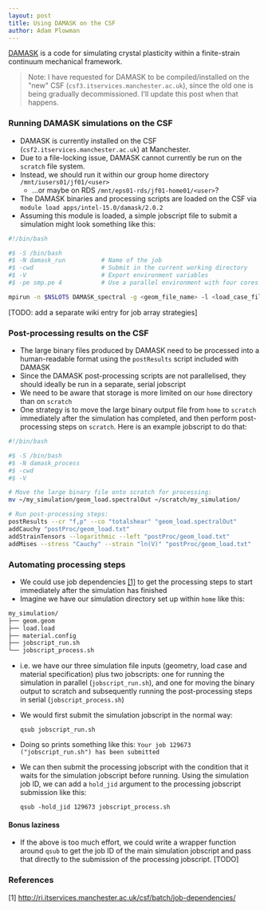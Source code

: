 ```yaml
---
layout: post
title: Using DAMASK on the CSF
author: Adam Plowman
---
```


[DAMASK](https://damask.mpie.de/) is a code for simulating crystal plasticity within a finite-strain continuum mechanical framework.

> Note: I have requested for DAMASK to be compiled/installed on the "new" CSF (`csf3.itservices.manchester.ac.uk`), since the old one is being gradually decommissioned. I'll update this post when that happens.

### Running DAMASK simulations on the CSF
* DAMASK is currently installed on the CSF (`csf2.itservices.manchester.ac.uk`) at Manchester.
* Due to a file-locking issue, DAMASK cannot currently be run on the `scratch` file system.
* Instead, we should run it within our group home directory `/mnt/iusers01/jf01/<user>` 
  * ...or maybe on RDS `/mnt/eps01-rds/jf01-home01/<user>`?
* The DAMASK binaries and processing scripts are loaded on the CSF via `module load apps/intel-15.0/damask/2.0.2`
* Assuming this module is loaded, a simple jobscript file to submit a simulation might look something like this:

```bash
#!/bin/bash

#$ -S /bin/bash
#$ -N damask_run          # Name of the job
#$ -cwd                   # Submit in the current working directory
#$ -V                     # Export environment variables
#$ -pe smp.pe 4           # Use a parallel environment with four cores

mpirun -n $NSLOTS DAMASK_spectral -g <geom_file_name> -l <load_case_file_name>
```
[TODO: add a separate wiki entry for job array strategies]

### Post-processing results on the CSF
* The large binary files produced by DAMASK need to be processed into a human-readable format using the `postResults` script included with DAMASK
* Since the DAMASK post-processing scripts are not parallelised, they should ideally be run in a separate, serial jobscript
* We need to be aware that storage is more limited on our `home` directory than on `scratch`
* One strategy is to move the large binary output file from `home` to `scratch` immediately after the simulation has completed, and then perform post-processing steps on `scratch`. Here is an example jobscript to do that:

```bash
#!/bin/bash

#$ -S /bin/bash
#$ -N damask_process
#$ -cwd
#$ -V

# Move the large binary file onto scratch for processing:
mv ~/my_simulation/geom_load.spectralOut ~/scratch/my_simulation/

# Run post-processing steps:
postResults --cr "f,p" --co "totalshear" "geom_load.spectralOut"
addCauchy "postProc/geom_load.txt"
addStrainTensors --logarithmic --left "postProc/geom_load.txt"
addMises --stress "Cauchy" --strain "ln(V)" "postProc/geom_load.txt"
```

### Automating processing steps
* We could use job dependencies [[1]](#a1) to get the processing steps to start immediately after the simulation has finished
* Imagine we have our simulation directory set up within `home` like this:

```bash
my_simulation/
├── geom.geom
├── load.load
├── material.config
├── jobscript_run.sh
└── jobscript_process.sh
```

* i.e. we have our three simulation file inputs (geometry, load case and material specification) plus two jobscripts: one for running the simulation in parallel (`jobscript_run.sh`), and one for moving the binary output to scratch and subsequently running the post-processing steps in serial (`jobscript_process.sh`)
* We would first submit the simulation jobscript in the normal way:

  `qsub jobscript_run.sh`

* Doing so prints something like this: `Your job 129673 ("jobscript_run.sh") has been submitted`
* We can then submit the processing jobscript with the condition that it waits for the simulation jobscript before running. Using the simulation job ID, we can add a `hold_jid` argument to the processing jobscript submission like this:

  `qsub -hold_jid 129673 jobscript_process.sh`

#### Bonus laziness
* If the above is too much effort, we could write a wrapper function around `qsub` to get the job ID of the main simulation jobscript and pass that directly to the submission of the processing jobscript.
[TODO]

### References
[<a name="a1">1</a>] http://ri.itservices.manchester.ac.uk/csf/batch/job-dependencies/
